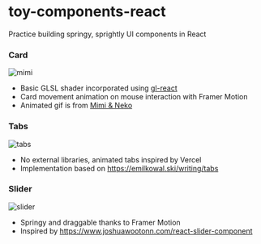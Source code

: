 # toy-components-react

Practice building springy, sprightly UI components in React 

### Card
![mimi](https://github.com/merryvj/toy-components-react/assets/41601131/bb5af3f8-7c91-43a5-b305-267f9fd69a7d)
- Basic GLSL shader incorporated using [gl-react](https://github.com/gre/gl-react)
- Card movement animation on mouse interaction with Framer Motion
- Animated gif is from [Mimi & Neko](https://www.instagram.com/hipmimi_m/?hl=en)


### Tabs
![tabs](https://github.com/merryvj/toy-components-react/assets/41601131/d14b0444-10f2-4cb7-b0a0-470f5a927412)
-  No external libraries, animated tabs inspired by Vercel
-  Implementation based on https://emilkowal.ski/writing/tabs

### Slider
![slider](https://github.com/merryvj/toy-components-react/assets/41601131/e4292845-0c09-4229-929b-202b93a0e18f)
- Springy and draggable thanks to Framer Motion
- Inspired by https://www.joshuawootonn.com/react-slider-component
